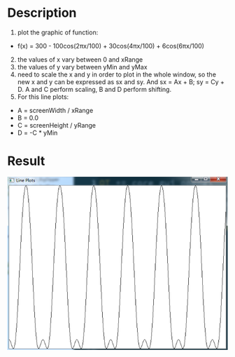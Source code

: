 # Description
1. plot the graphic of function:
- f(x) = 300 - 100cos(2πx/100) + 30cos(4πx/100) + 6cos(6πx/100)
2. the values of x vary between 0 and xRange
3. the values of y vary between yMin and yMax
4. need to scale the x and y in order to plot in the whole window, so the new x and y can be expressed as sx and sy. And sx = Ax + B; sy = Cy + D. A and C perform scaling, B and D perform shifting.
5. For this line plots:
- A = screenWidth / xRange
- B = 0.0
- C = screenHeight / yRange
- D = -C * yMin
# Result
![the result of dot plost](./figs/result.png)
